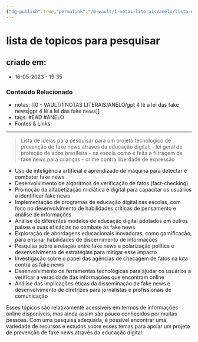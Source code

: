 ```yaml
---
{"dg-publish":true,"permalink":"/0-vault/1-notas-literais/anelo/lista-de-topicos-para-pesquisar/","tags":["EAD","ANELO"],"dgHomeLink":true,"dgShowLocalGraph":true,"dgShowFileTree":true,"dgEnableSearch":true,"noteIcon":""}
---
```


# lista de topicos para pesquisar

## criado em: 
-  16-05-2023 - 19:35

### Conteúdo Relacionado
- notas: [[0 - VAULT/1 NOTAS LITERAIS/ANELO/gpt 4 lê a lei das fake news\|gpt 4 lê a lei das fake news]]
- tags: #EAD #ANELO 
- Fontes & Links: 

---
>Lista de ideias para pesquisar para um projeto tecnologico de prevenção de fake news atraves da educação digital: - lei geral de proteção de ados brasileira - na escola como é feita a filtragem de fake news para crianças - crime contra liberdade de expressão


- Uso de inteligência artificial e aprendizado de máquina para detectar e combater fake news
- Desenvolvimento de algoritmos de verificação de fatos (fact-checking)
- Promoção da alfabetização midiática e digital para capacitar os usuários a identificar fake news
- Implementação de programas de educação digital nas escolas, com foco no desenvolvimento de habilidades críticas de pensamento e análise de informações
- Análise de diferentes modelos de educação digital adotados em outros países e suas eficácias no combate às fake news
- Exploração de abordagens educacionais inovadoras, como gamificação, para ensinar habilidades de discernimento de informações
- Pesquisa sobre a relação entre fake news e polarização política e desenvolvimento de estratégias para mitigar esse impacto
- Investigação sobre o papel das agências de checagem de fatos na luta contra as fake news
- Desenvolvimento de ferramentas tecnológicas para ajudar os usuários a verificar a veracidade das informações que encontram online
- Análise das implicações éticas da disseminação de fake news e desenvolvimento de diretrizes para jornalistas e profissionais de comunicação

Esses tópicos são relativamente acessíveis em termos de informações online disponíveis, mas ainda assim são pouco conhecidos por muitas pessoas. Com uma pesquisa adequada, é possível encontrar uma variedade de recursos e estudos sobre esses temas para apoiar um projeto de prevenção de fake news através da educação digital.